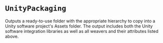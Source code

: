 # `UnityPackaging`

Outputs a ready-to-use folder with the appropriate hierarchy to copy into a Unity software project's Assets folder. The output includes both the Unity software integration libraries as well as all weavers and their attributes listed above.